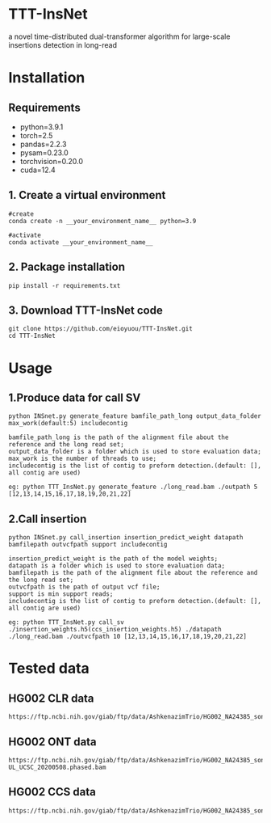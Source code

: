 # TTT-InsNet
a novel time-distributed dual-transformer algorithm for large-scale insertions detection in long-read

# Installation

## Requirements
- python=3.9.1
- torch=2.5
- pandas=2.2.3
- pysam=0.23.0
- torchvision=0.20.0
- cuda=12.4

## 1. Create a virtual environment

```
#create
conda create -n __your_environment_name__ python=3.9

#activate
conda activate __your_environment_name__
```

## 2. Package installation

```
pip install -r requirements.txt
```

## 3. Download TTT-InsNet code

```
git clone https://github.com/eioyuou/TTT-InsNet.git
cd TTT-InsNet
```
# Usage

## 1.Produce data for call SV

```
python INSnet.py generate_feature bamfile_path_long output_data_folder max_work(default:5) includecontig   
    
bamfile_path_long is the path of the alignment file about the reference and the long read set;    
output_data_folder is a folder which is used to store evaluation data;  
max_work is the number of threads to use;  
includecontig is the list of contig to preform detection.(default: [], all contig are used)  
   
eg: python TTT_InsNet.py generate_feature ./long_read.bam ./outpath 5 [12,13,14,15,16,17,18,19,20,21,22] 
```

## 2.Call insertion

```
python INSnet.py call_insertion insertion_predict_weight datapath bamfilepath outvcfpath support includecontig   
   
insertion_predict_weight is the path of the model weights;  
datapath is a folder which is used to store evaluation data;  
bamfilepath is the path of the alignment file about the reference and the long read set;  
outvcfpath is the path of output vcf file;  
support is min support reads;  
includecontig is the list of contig to preform detection.(default: [], all contig are used)  
   
eg: python TTT_InsNet.py call_sv ./insertion_weights.h5(ccs_insertion_weights.h5) ./datapath ./long_read.bam ./outvcfpath 10 [12,13,14,15,16,17,18,19,20,21,22]
```

# Tested data

## HG002 CLR data
```
https://ftp.ncbi.nih.gov/giab/ftp/data/AshkenazimTrio/HG002_NA24385_son/PacBio_MtSinai_NIST/Baylor_NGMLR_bam_GRCh37/HG002_PB_70x_RG_HP10XtrioRTG.bam
```

## HG002 ONT data
```
https://ftp.ncbi.nih.gov/giab/ftp/data/AshkenazimTrio/HG002_NA24385_son/UCSC_Ultralong_OxfordNanopore_Promethion/HG002_GRCh37_ONT-UL_UCSC_20200508.phased.bam
```

## HG002 CCS data
```
https://ftp.ncbi.nih.gov/giab/ftp/data/AshkenazimTrio/HG002_NA24385_son/PacBio_CCS_15kb/alignment/HG002.Sequel.15kb.pbmm2.hs37d5.whatshap.haplotag.RTG.10x.trio.bam
```

